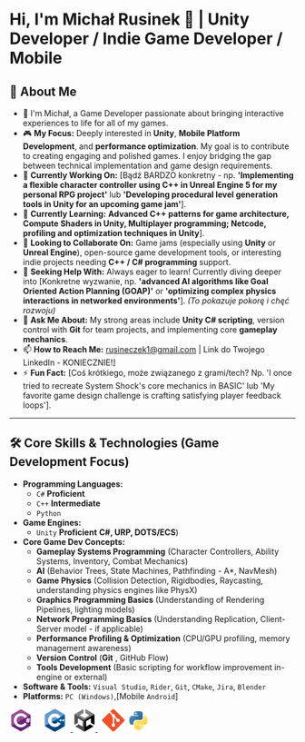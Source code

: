 # Hi, I'm Michał Rusinek 👋 |  Unity Developer / Indie Game Developer / Mobile 

## 🚀 About Me

* 👋 I'm Michał, a Game Developer passionate about bringing interactive experiences to life for all of my games.
* 🎮 **My Focus:** Deeply interested in **Unity**, **Mobile Platform Development**, and **performance optimization**. My goal is to contribute to creating engaging and polished games. I enjoy bridging the gap between technical implementation and game design requirements.
* 🔭 **Currently Working On:** [Bądź BARDZO konkretny - np. **'Implementing a flexible character controller using C++ in Unreal Engine 5 for my personal RPG project'** lub **'Developing procedural level generation tools in Unity for an upcoming game jam'**].
* 🌱 **Currently Learning:** **Advanced C++ patterns for game architecture, Compute Shaders in Unity, Multiplayer programming; Netcode, profiling and optimization techniques in Unity**].
* 👯 **Looking to Collaborate On:** Game jams (especially using **Unity** or **Unreal Engine**), open-source game development tools, or interesting indie projects needing **C++ / C# programming** support.
* 🤔 **Seeking Help With:** Always eager to learn! Currently diving deeper into [Konkretne wyzwanie, np. **'advanced AI algorithms like Goal Oriented Action Planning (GOAP)'** or **'optimizing complex physics interactions in networked environments'**]. *(To pokazuje pokorę i chęć rozwoju)*
* 💬 **Ask Me About:** My strong areas include **Unity C# scripting**, version control with **Git** for team projects, and implementing core **gameplay mechanics**.
* 📫 **How to Reach Me:** rusineczek1@gmail.com | Link do Twojego LinkedIn - KONIECZNIE!]
* ⚡ **Fun Fact:** [Coś krótkiego, może związanego z grami/tech? Np. 'I once tried to recreate System Shock's core mechanics in BASIC' lub 'My favorite game design challenge is crafting satisfying player feedback loops'].

---

## 🛠️ Core Skills & Technologies (Game Development Focus)

* **Programming Languages:**
    * `C#` **Proficient**
    * `C++` **Intermediate**
    * `Python`
* **Game Engines:**
    * `Unity` **Proficient** **C#, URP, DOTS/ECS**)
* **Core Game Dev Concepts:**
    * **Gameplay Systems Programming** (Character Controllers, Ability Systems, Inventory, Combat Mechanics)
    * **AI** (Behavior Trees, State Machines, Pathfinding - A*, NavMesh)
    * **Game Physics** (Collision Detection, Rigidbodies, Raycasting, understanding physics engines like PhysX)
    * **Graphics Programming Basics** (Understanding of Rendering Pipelines, lighting models)
    * **Network Programming Basics** (Understanding Replication, Client-Server model - if applicable)
    * **Performance Profiling & Optimization** (CPU/GPU profiling, memory management awareness)
    * **Version Control** (**Git** , GitHub Flow)
    * **Tools Development** (Basic scripting for workflow improvement in-engine or external)
* **Software & Tools:** `Visual Studio`, `Rider`, `Git`, `CMake`, `Jira`, `Blender`
* **Platforms:** `PC (Windows)`,[Mobile `Android`]

<p align="left">
    <img src="https://raw.githubusercontent.com/devicons/devicon/master/icons/csharp/csharp-original.svg" alt="csharp" width="40" height="40"/>
    <img src="https://raw.githubusercontent.com/devicons/devicon/master/icons/cplusplus/cplusplus-original.svg" alt="cplusplus" width="40" height="40"/>
 <a href="https://unity.com/" target="_blank" rel="noreferrer"> <img src="https://raw.githubusercontent.com/devicons/devicon/master/icons/unity/unity-original.svg" alt="unity" width="40" height="40"/> </a>
 
  <img src="https://raw.githubusercontent.com/devicons/devicon/master/icons/git/git-original.svg" alt="git" width="40" height="40"/>
  <img src="https://raw.githubusercontent.com/devicons/devicon/master/icons/python/python-original.svg" alt="python" width="40" height="40"/>
  </p>


